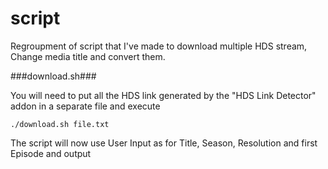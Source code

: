 # script

Regroupment of script that I've made to download multiple HDS stream, Change media title and convert them.


###download.sh###

You will need to put all the HDS link generated by the "HDS Link Detector" addon in a separate file and execute 
```
./download.sh file.txt
```
The script will now use User Input as for Title, Season, Resolution and first Episode and output
